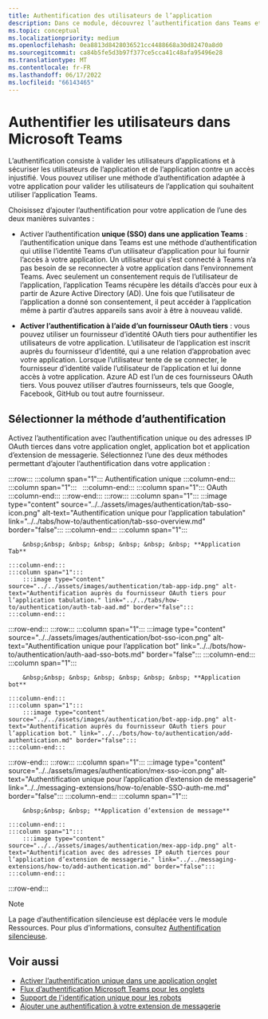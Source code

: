 ```yaml
---
title: Authentification des utilisateurs de l’application
description: Dans ce module, découvrez l’authentification dans Teams et comment l’utiliser dans les applications, le flux d’authentification web et le flux OAuthPrompt pour les bots conversationnels
ms.topic: conceptual
ms.localizationpriority: medium
ms.openlocfilehash: 0ea8813d8428036521cc4488668a30d82470a8d0
ms.sourcegitcommit: ca84b5fe5d3b97f377ce5cca41c48afa95496e28
ms.translationtype: MT
ms.contentlocale: fr-FR
ms.lasthandoff: 06/17/2022
ms.locfileid: "66143465"
---
```

# <a name="authenticate-users-in-microsoft-teams"></a>Authentifier les utilisateurs dans Microsoft Teams

L’authentification consiste à valider les utilisateurs d’applications et à sécuriser les utilisateurs de l’application et de l’application contre un accès injustifié. Vous pouvez utiliser une méthode d’authentification adaptée à votre application pour valider les utilisateurs de l’application qui souhaitent utiliser l’application Teams.

Choisissez d’ajouter l’authentification pour votre application de l’une des deux manières suivantes :

- Activer l’authentification **unique (SSO) dans une application Teams** : l’authentification unique dans Teams est une méthode d’authentification qui utilise l’identité Teams d’un utilisateur d’application pour lui fournir l’accès à votre application. Un utilisateur qui s’est connecté à Teams n’a pas besoin de se reconnecter à votre application dans l’environnement Teams. Avec seulement un consentement requis de l’utilisateur de l’application, l’application Teams récupère les détails d’accès pour eux à partir de Azure Active Directory (AD). Une fois que l’utilisateur de l’application a donné son consentement, il peut accéder à l’application même à partir d’autres appareils sans avoir à être à nouveau validé.

- **Activer l’authentification à l’aide d’un fournisseur OAuth tiers** : vous pouvez utiliser un fournisseur d’identité OAuth tiers pour authentifier les utilisateurs de votre application. L’utilisateur de l’application est inscrit auprès du fournisseur d’identité, qui a une relation d’approbation avec votre application. Lorsque l’utilisateur tente de se connecter, le fournisseur d’identité valide l’utilisateur de l’application et lui donne accès à votre application. Azure AD est l’un de ces fournisseurs OAuth tiers. Vous pouvez utiliser d’autres fournisseurs, tels que Google, Facebook, GitHub ou tout autre fournisseur.

## <a name="select-authentication-method"></a>Sélectionner la méthode d’authentification

Activez l’authentification avec l’authentification unique ou des adresses IP OAuth tierces dans votre application onglet, application bot et application d’extension de messagerie. Sélectionnez l’une des deux méthodes permettant d’ajouter l’authentification dans votre application :

:::row:::
    :::column span="1":::
        Authentification unique
    :::column-end:::
    :::column span="1":::
        &nbsp;
    :::column-end:::
    :::column span="1":::
        OAuth
    :::column-end:::
:::row-end:::
:::row:::
    :::column span="1":::
        :::image type="content" source="../../assets/images/authentication/tab-sso-icon.png" alt-text="Authentification unique pour l’application tabulation" link="../../tabs/how-to/authentication/tab-sso-overview.md" border="false":::
    :::column-end:::
    :::column span="1":::
        <br>

        &nbsp;&nbsp; &nbsp; &nbsp; &nbsp; &nbsp; &nbsp; **Application Tab**  
        
    :::column-end:::
    :::column span="1":::
        :::image type="content" source="../../assets/images/authentication/tab-app-idp.png" alt-text="Authentification auprès du fournisseur OAuth tiers pour l’application tabulation." link="../../tabs/how-to/authentication/auth-tab-aad.md" border="false":::
    :::column-end:::
:::row-end:::
:::row:::
    :::column span="1":::
        :::image type="content" source="../../assets/images/authentication/bot-sso-icon.png" alt-text="Authentification unique pour l’application bot" link="../../bots/how-to/authentication/auth-aad-sso-bots.md" border="false":::
    :::column-end:::
    :::column span="1":::
        <br>

        &nbsp;&nbsp; &nbsp; &nbsp; &nbsp; &nbsp; &nbsp; **Application bot**
        
    :::column-end:::
    :::column span="1":::
        :::image type="content" source="../../assets/images/authentication/bot-app-idp.png" alt-text="Authentification auprès du fournisseur OAuth tiers pour l’application bot." link="../../bots/how-to/authentication/add-authentication.md" border="false":::
    :::column-end:::
:::row-end:::
:::row:::
    :::column span="1":::
        :::image type="content" source="../../assets/images/authentication/mex-sso-icon.png" alt-text="Authentification unique pour l’application d’extension de messagerie" link="../../messaging-extensions/how-to/enable-SSO-auth-me.md" border="false":::
    :::column-end:::
    :::column span="1":::
        <br>

        &nbsp;&nbsp; &nbsp; **Application d’extension de message**
        
    :::column-end:::
    :::column span="1":::
        :::image type="content" source="../../assets/images/authentication/mex-app-idp.png" alt-text="Authentification avec des adresses IP oAuth tierces pour l’application d’extension de messagerie." link="../../messaging-extensions/how-to/add-authentication.md" border="false":::
    :::column-end:::
:::row-end:::

> [!NOTE]
> La page d’authentification silencieuse est déplacée vers le module Ressources. Pour plus d’informations, consultez [Authentification silencieuse](../../tabs/how-to/authentication/auth-silent-aad.md).

## <a name="see-also"></a>Voir aussi

- [Activer l’authentification unique dans une application onglet](../../tabs/how-to/authentication/tab-sso-overview.md)
- [Flux d’authentification Microsoft Teams pour les onglets](~/tabs/how-to/authentication/auth-flow-tab.md)
- [Support de l'identification unique pour les robots](~/bots/how-to/authentication/auth-aad-sso-bots.md)
- [Ajouter une authentification à votre extension de messagerie](~/messaging-extensions/how-to/add-authentication.md)
